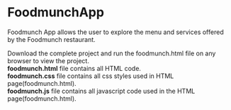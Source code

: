 # FoodmunchApp
Foodmunch App allows the user to explore the menu and services offered by the Foodmunch restaurant.

Download the complete project and run the foodmunch.html file on any browser to view the project. <br />
**foodmunch.html** file contains all HTML code. <br />
**foodmunch.css** file contains all css styles used in HTML page(foodmunch.html). <br />
**foodmunch.js** file contains all javascript code used in the HTML page(foodmunch.html).
